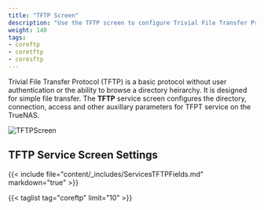 ```yaml
---
title: "TFTP Screen"
description: "Use the TFTP screen to configure Trivial File Transfer Protocol (TFTP) on your TrueNAS."
weight: 140
tags:
- coreftp
- coretftp
- coresftp
---
```


Trivial File Transfer Protocol (TFTP) is a basic protocol without user authentication or the ability to browse a directory heirarchy. It is designed for simple file transfer. The **TFTP** service screen configures the directory, connection, access and other auxillary parameters for TFPT service on the TrueNAS.

![TFTPScreen](/images/CORE/13.0/TFTPScreen.png "TFTO Service Options")

## TFTP Service Screen Settings

{{< include file="content/_includes/ServicesTFTPFields.md" markdown="true" >}}

{{< taglist tag="coreftp" limit="10" >}}
